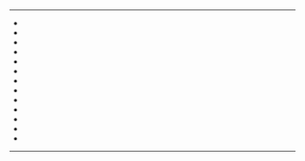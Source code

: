 # 

> 

[]()



## 





### 



---









- 
  
  
- 
  
  
- 
  
  
- 
  
  
- 
  
  
  
  
  
  
  
  



- 
  
  
- 
  
  
- 
  
  
- 
  
  
- 
  
  
- 
  
  
- 
  
  
- 
  
  
  
  











---



> 



## 



## 

[]()

